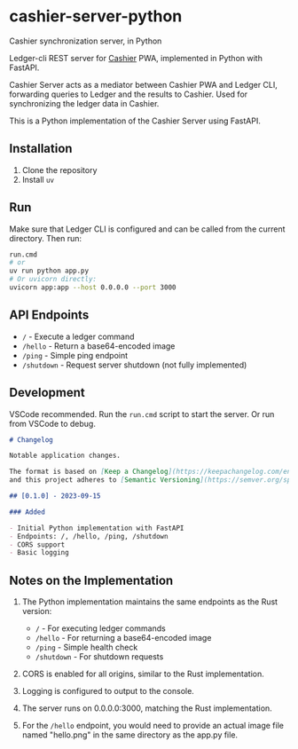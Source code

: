 # cashier-server-python
Cashier synchronization server, in Python

Ledger-cli REST server for [Cashier](https://github.com/alensiljak/cashier) PWA, implemented in Python with FastAPI.

Cashier Server acts as a mediator between Cashier PWA and Ledger CLI, forwarding queries to Ledger and the results to Cashier. Used for synchronizing the ledger data in Cashier.

This is a Python implementation of the Cashier Server using FastAPI.

## Installation

1. Clone the repository
2. Install `uv`

## Run

Make sure that Ledger CLI is configured and can be called from the current directory.
Then run:

```sh
run.cmd
# or
uv run python app.py
# Or uvicorn directly:
uvicorn app:app --host 0.0.0.0 --port 3000
```

## API Endpoints

- `/` - Execute a ledger command
- `/hello` - Return a base64-encoded image
- `/ping` - Simple ping endpoint
- `/shutdown` - Request server shutdown (not fully implemented)

## Development

VSCode recommended.
Run the `run.cmd` script to start the server.
Or run from VSCode to debug.


```markdown:CHANGELOG.md
# Changelog

Notable application changes.

The format is based on [Keep a Changelog](https://keepachangelog.com/en/1.0.0/),
and this project adheres to [Semantic Versioning](https://semver.org/spec/v2.0.0.html).

## [0.1.0] - 2023-09-15

### Added

- Initial Python implementation with FastAPI
- Endpoints: /, /hello, /ping, /shutdown
- CORS support
- Basic logging
```

## Notes on the Implementation

1. The Python implementation maintains the same endpoints as the Rust version:
   - `/` - For executing ledger commands
   - `/hello` - For returning a base64-encoded image
   - `/ping` - Simple health check
   - `/shutdown` - For shutdown requests

2. CORS is enabled for all origins, similar to the Rust implementation.

3. Logging is configured to output to the console.

4. The server runs on 0.0.0.0:3000, matching the Rust implementation.

5. For the `/hello` endpoint, you would need to provide an actual image file named "hello.png" in the same directory as the app.py file.
